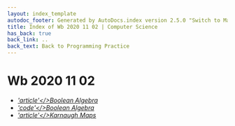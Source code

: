 ```yaml
---
layout: index_template
autodoc_footer: Generated by AutoDocs.index version 2.5.0 "Switch to Material Icons" ⓒ Starwort, 2020
title: Index of Wb 2020 11 02 | Computer Science
has_back: true
back_link: ..
back_text: Back to Programming Practice
---
```


# **Wb 2020 11 02**

- <a href='./boolean_algebra.md'><i title='MD file' class="material-icons">'article'</>Boolean Algebra</a>
- <a href='./boolean_algebra.py'><i title='PY file' class="material-icons">'code'</>Boolean Algebra</a>
- <a href='./karnaugh_maps.md'><i title='MD file' class="material-icons">'article'</>Karnaugh Maps</a>
